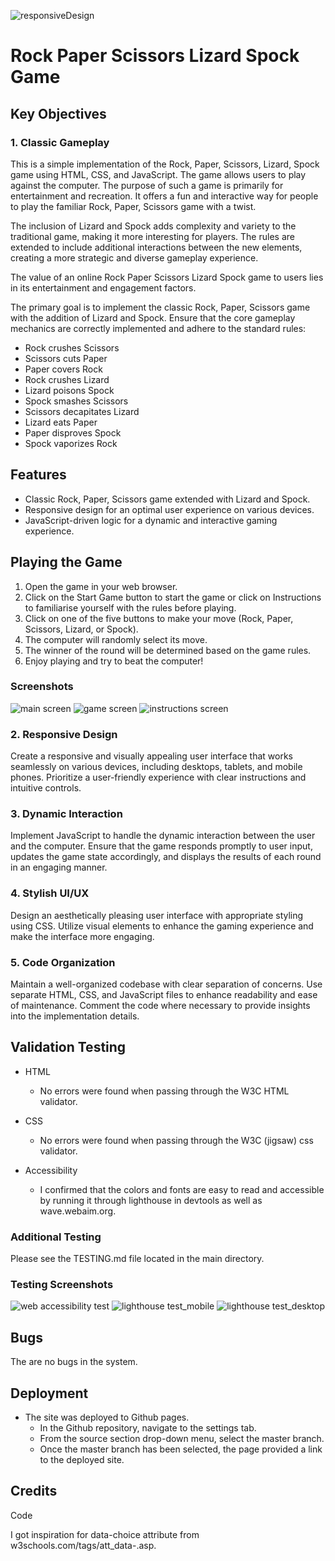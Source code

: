 ![responsiveDesign](assets/images/responsive_design.webp)

# Rock Paper Scissors Lizard Spock Game

## Key Objectives

### 1. Classic Gameplay

This is a simple implementation of the Rock, Paper, Scissors, Lizard, Spock game using HTML, CSS, and JavaScript. The game allows users to play against the computer. The purpose of such a game is primarily for entertainment and recreation. It offers a fun and interactive way for people to play the familiar Rock, Paper, Scissors game with a twist.

The inclusion of Lizard and Spock adds complexity and variety to the traditional game, making it more interesting for players. The rules are extended to include additional interactions between the new elements, creating a more strategic and diverse gameplay experience.

The value of an online Rock Paper Scissors Lizard Spock game to users lies in its entertainment and engagement factors. 

The primary goal is to implement the classic Rock, Paper, Scissors game with the addition of Lizard and Spock. Ensure that the core gameplay mechanics are correctly implemented and adhere to the standard rules:

- Rock crushes Scissors
- Scissors cuts Paper
- Paper covers Rock
- Rock crushes Lizard
- Lizard poisons Spock
- Spock smashes Scissors
- Scissors decapitates Lizard
- Lizard eats Paper
- Paper disproves Spock
- Spock vaporizes Rock

## Features

- Classic Rock, Paper, Scissors game extended with Lizard and Spock.
- Responsive design for an optimal user experience on various devices.
- JavaScript-driven logic for a dynamic and interactive gaming experience.

## Playing the Game

1. Open the game in your web browser.
2. Click on the Start Game button to start the game or click on Instructions to familiarise yourself with the rules before playing.
3. Click on one of the five buttons to make your move (Rock, Paper, Scissors, Lizard, or Spock).
4. The computer will randomly select its move.
5. The winner of the round will be determined based on the game rules.
6. Enjoy playing and try to beat the computer!

### Screenshots

![main screen](assets/images/screenshots/main_screen.webp)
![game screen](assets/images/screenshots/game.webp)
![instructions screen](assets/images/screenshots/instructions.webp)

### 2. Responsive Design

Create a responsive and visually appealing user interface that works seamlessly on various devices, including desktops, tablets, and mobile phones. Prioritize a user-friendly experience with clear instructions and intuitive controls.

### 3. Dynamic Interaction

Implement JavaScript to handle the dynamic interaction between the user and the computer. Ensure that the game responds promptly to user input, updates the game state accordingly, and displays the results of each round in an engaging manner.

### 4. Stylish UI/UX

Design an aesthetically pleasing user interface with appropriate styling using CSS. Utilize visual elements to enhance the gaming experience and make the interface more engaging.

### 5. Code Organization

Maintain a well-organized codebase with clear separation of concerns. Use separate HTML, CSS, and JavaScript files to enhance readability and ease of maintenance. Comment the code where necessary to provide insights into the implementation details.

## Validation Testing

- HTML
    - No errors were found when passing  through the W3C HTML validator.

- CSS
    - No errors were found when passing  through the W3C (jigsaw) css validator.

- Accessibility
    - I confirmed that the colors and fonts are easy to read and accessible by running it through lighthouse in devtools as well as wave.webaim.org.

### Additional Testing

Please see the TESTING.md file located in the main directory.

### Testing Screenshots

![web accessibility test](assets/images/screenshots/accessibility_test.webp)
![lighthouse test_mobile](assets/images/screenshots/lighthouse_mobile_main_screen.webp)
![lighthouse test_desktop](assets/images/screenshots/lighthouse_desktop_main_screen.webp)

## Bugs

The are no bugs in the system.

## Deployment

- The site was deployed to Github pages.
    - In the Github repository, navigate to the settings tab.
    - From the source section drop-down menu, select the master branch.
    - Once the master branch has been selected, the page provided a link to the deployed site.

## Credits

Code

I got inspiration for data-choice attribute from w3schools.com/tags/att_data-.asp.
